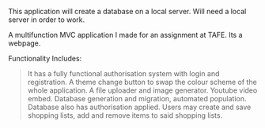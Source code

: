 This application will create a database on a local server. Will need a local server in order to work.

A multifunction MVC application I made for an assignment at TAFE. Its a webpage.

Functionality Includes: 
> It has a fully functional authorisation system with login and registration.
> A theme change button to swap the colour scheme of the whole application.
> A file uploader and image generator.
> Youtube video embed.
> Database generation and migration, automated population. Database also has authorisation applied.
> Users may create and save shopping lists, add and remove items to said shopping lists.
